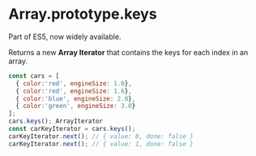 # Array.prototype.keys

Part of ES5, now widely available.

Returns a new **Array Iterator** that contains the keys for each index in an array.

```javascript
const cars = [
  { color:'red', engineSize: 1.0},
  { color:'red', engineSize: 1.6},
  { color:'blue', engineSize: 2.0},
  { color:'green', engineSize: 3.0}
];
cars.keys(); ArrayIterator
const carKeyIterator = cars.keys();
carKeyIterator.next(); // { value: 0, done: false }
carKeyIterator.next(); // { value: 1, done: false }
```
